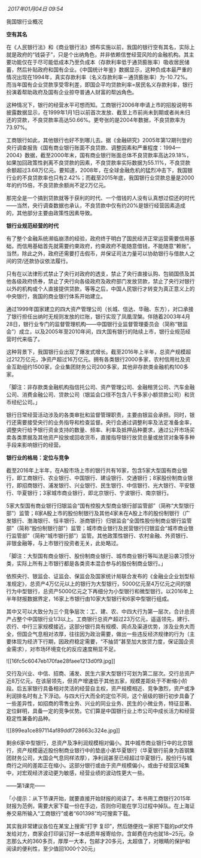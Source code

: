  _2017年01月04日 09:54_

我国银行业概况

**空有其名**

在《人民银行法》和《商业银行法》颁布实施以前，我国的银行空有其名，实际上就是政府的“钱袋子”，只是个出纳角色，并非依赖信誉经营风险的金融机构。其主要功能仅在于尽可能低成本乃至负成本（存款利率低于通货膨胀率）吸收居民储蓄，然后补贴政府和国有企业。《中国统计年鉴》数据显示，这种负成本最严重的情况出现在1994年，真实存款利率（名义存款利率－通货膨胀率）为-10.72%。而当年国有企业贷款享受零利差，即国企平均贷款利率=居民名义存款利率，银行扮演着帮助政府及国有企业掠夺普通人财富的帮凶角色。

这种情况下，银行的经营水平可想而知。工商银行2006年申请上市的招股说明书披露数据显示，在1999年1月1日以前首次发放、截至上市前尚未到期或者尚未归还的贷款，不良贷款率高达50.66%。更夸张的是2004年数据，不良贷款率为73.97%。

工商银行如此，其他银行也好不到哪儿去。据《金融研究》2005年第12期刊登的央行调查报告《国有商业银行账面不良贷款、调整因素和严重程度：1994—2004》数据，截至2000年末，国有商业银行账面总体不良贷款率高达29.18%，如果加回政策性剥离不良贷款的因素，不良贷款率实际数据为55.11%，不良贷款余额超过3.68万亿元。要知道，2008年，在全球金融危机的猛烈冲击下，我国银行业的不良贷款率也只有2.42%；而截至2015年底，我国银行业贷款总量是2000年的约15倍，不良贷款余额尚不足2万亿元。

那完全是一个搞到贷款就等于获利的时代、一个借钱的人没有认真想过偿还的时代——当然，央行调查数据也承认，不良贷款中仅有约20%是银行经营因素造成的，其他部分主要由政策性因素导致。

**银行业规范经营的时代**

有了整个金融系统濒临崩溃的经验，政府终于明白了国民经济正常运营需要信用基础，而信用基础首先就需要约束政府，约束政府不能随意借钱，不能随意“赖账”。当然，除此之外，政府还需要打击假币，并保证司法力量可以协助银行与借款人之间的贷/还款协议依法履行。

只有在以法律形式禁止了央行对政府的透支，禁止了央行直接认购、包销国债及其他各级政府债券，禁止了央行向各级政府及政府部门发放贷款，禁止了央行对银行以外的机构或个人直接提供贷款，等等之后，中国人民银行才转变为真正意义上的中央银行，我国的商业银行体系开始建立。

通过1999年国家建立的四大资产管理公司（长城、信达、华融、东方），对口承接了银行担任出纳时无规则发放的烂账，银行实现了凤凰涅槃。伴随着2003年4月28日，银行业专门的监督管理机构——中国银行业监督管理委员会（简称“银监会”）成立，以及2005年至2010年间，四大国有银行的陆续上市，银行业规范经营时代来临了。

这种背景下，我国银行业出现了爆发式增长。截至2016年上半年，总资产规模超过212万亿元，净资产超过16万亿元。拥有各类银行2000多家，农村信用社及资金互助组约1500家，企业集团财务公司200多家，其他非存款类金融机构100多家。

「脚注：非存款类金融机构指信托公司、资产管理公司、金融租赁公司、汽车金融公司、消费金融公司、贷款公司（银监会口径不包含八千多家小额贷款公司）和货币经纪公司。」

银行日常经营活动涉及的各类审批和监督管理职责，主要由银监会承担。同时，银行还需要接受央行的业务指导和检查监督。央行会通过调整利率及法定准备金率，调整央行给予银行资金支持的数量、频率、利率及抵押品种要求，通过公开市场买卖各类票据及其他资产投放或回收货币，直接指导银行放贷总量或放贷对象等多种手段来影响银行的经营。

**银行业的格局：定位与竞争**

截至2016年上半年，在A股市场上市的银行共有16家，包含5家大型国有商业银行，即工商银行、农业银行、中国银行、建设银行、交通银行；8家股份制商业银行，即招商银行、浦发银行、兴业银行、民生银行、中信银行、光大银行、平安银行、华夏银行；3家城市商业银行，即北京银行、宁波银行、南京银行。

5家大型国有商业银行归银监会“国有控股大型商业银行部监管部”（简称“大型银行部”）监管；8家A股上市的股份制银行及其他4家未在A股上市的股份制银行（广发银行、渤海银行、恒丰银行、浙商银行）归银监会“全国性股份制商业银行监管部”（简称“股份制银行部”）监管；城市商业银行及民营银行归银监会“城市商业银行监管部”（简称“城市银行部”）监管。其他政策性银行、农村金融、外资银行、非银金融等，与上市银行投资者无关，此处略过。

「脚注：大型国有商业银行、股份制商业银行、城市商业银行等叫法是沿袭习惯分类，实际上所有上市银行都是各类资本混合参与的股份制商业银行。」

依照央行、银监会、证监会、保监会及国家统计局联合发布的《金融业企业划型标准规定》，总资产4万亿元以上的银行为大型银行，5000亿元至4万亿元之间的银行为中型银行，总资产5000亿元之下再细分为小型银行和微型银行。以2016年上半年财报数据界定，16家上市银行由10家大型银行和6家中型银行组成。

其中又可以大致分为三个竞争层次：工、建、农、中四大行为第一层次，合计总资产占整个中国银行业1/3以上。工商银行总资产超过23万亿元，遥遥领先，建行、农行、中行三家规模接近。这部分银行具有规模、网点及渠道优势，涉及业务大而全，但国企气息相对浓厚，往往因为政治需要，做出一些违反经济规律的行为（主要体现为经济下行期，因政府稳定需要，“不抽贷”甚至加大放贷力度，保证国企资金需求），对市场环境变化的反应速度稍显不足。

![[16fc5c6047eb170fae28faee1213d0f9.jpg]]

交行及兴业、中信、招商、浦发、民生六家大型银行可划为第二层次。交行总资产近8万亿元，在该层领先，但资产增速低于其他五家，规模差距处于不断缩小阶段。后五家银行具备相对灵活的经营自主权，资产规模相近、竞争激烈，资产或净利润排名时有上下浮动。与四大行大而全的定位不同，这个层级的银行初步具备了一些差异性，如招商的零售业务、兴业的同业业务、民生的小微业务，特征显著、定位鲜明，具备一定的竞争优势。它们算是中国银行业上市公司中成长活力和经营稳定性兼备的品种。

![[899ea1ce897114af89ddf728663c324e.jpg]]

剩余6家中型银行，总资产及净利润规模相对偏小。其中城市商业银行中的北京银行，资产规模逼近股份制商业银行中的垫底小弟华夏银行（华夏银行前身为首钢集团财务公司，大国企气息同样浓厚），净利润甚至已经超过华夏银行。股份行与城商行之间的差距正在缩小。这部分银行或由于资产规模偏小，或由于经营区域集中，对宏观经济波动更为敏感，经营业绩的波动性更大一些。

——第1课完——

「小提示：从下节课开始，就要直接开始财报的阅读了。本书用工商银行2015年财报为范例，需要大家下载一份在手边，否则你可能在学习过程中掉队。在上海证券交易所输入“工商银行”或者“601398”均可搜索下载。

其实我非常建议各位在某宝上搜索“打字 复印”，然后随便找一家把下载的pdf文件发给对方，商家会打印装订好一本纸质年报寄给你，含邮费在内也就18~25元。杂志那么大的360多页，厚厚一大本，包邮才20多元，太超值了，对眼睛的保护和阅读的便利性，至少值回1000个20元」